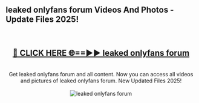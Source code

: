 <h2>leaked onlyfans forum Videos And Photos - Update Files 2025!</h2>
<br>
<div align="center">
<h2><a href="https://linkcuts.com/hfmhzwbr" rel="nofollow">🔴 CLICK HERE 🌐==►► leaked onlyfans forum</a></h2>
<br>
Get leaked onlyfans forum and all content. Now you can access all videos and pictures of leaked onlyfans forum. New Updated Files 2025!
<br>
<br>
<a href="https://linkcuts.com/hfmhzwbr" rel="nofollow" data-target="animated-image.originalLink"><img src="https://i.ibb.co.com/WyWwxjT/player-gif2.gif" alt="leaked onlyfans forum" style="max-width: 100%; display: inline-block;" data-target="animated-image.originalImage"></a>
</div>
<br>